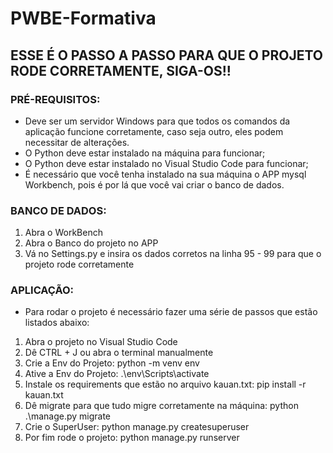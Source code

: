 # PWBE-Formativa

## ESSE É O PASSO A PASSO PARA QUE O PROJETO RODE CORRETAMENTE, SIGA-OS!!

### PRÉ-REQUISITOS:
- Deve ser um servidor Windows para que todos os comandos da aplicação funcione corretamente, caso seja outro, eles podem necessitar de alterações.
- O Python deve estar instalado na máquina para funcionar;
- O Python deve estar instalado no Visual Studio Code para funcionar;
- É necessário que você tenha instalado na sua máquina o APP mysql Workbench, pois é por lá que você vai criar o banco de dados.

### BANCO DE DADOS:
1. Abra o WorkBench
2. Abra o Banco do projeto no APP
3. Vá no Settings.py e insira os dados corretos na linha 95 - 99 para que o projeto rode corretamente

### APLICAÇÃO:
- Para rodar o projeto é necessário fazer uma série de passos que estão listados abaixo:
1. Abra o projeto no Visual Studio Code
2. Dê CTRL + J ou abra o terminal manualmente
3. Crie a Env do Projeto: python -m venv env
4. Ative a Env do Projeto: .\env\Scripts\activate
5. Instale os requirements que estão no arquivo kauan.txt: pip install -r kauan.txt
6. Dê migrate para que tudo migre corretamente na máquina: python .\manage.py migrate
8. Crie o SuperUser: python manage.py createsuperuser
9. Por fim rode o projeto: python manage.py runserver


